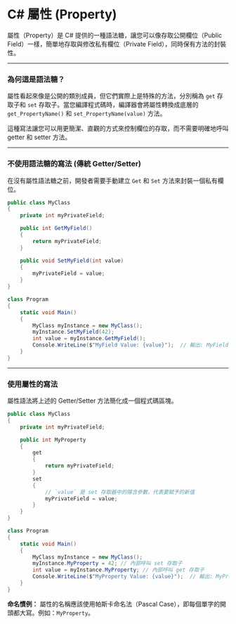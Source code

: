 # C# 屬性 (Property)

屬性（Property）是 C# 提供的一種語法糖，讓您可以像存取公開欄位（Public Field）一樣，簡單地存取與修改私有欄位（Private Field），同時保有方法的封裝性。

---

### 為何這是語法糖？

屬性看起來像是公開的類別成員，但它們實際上是特殊的方法，分別稱為 `get` 存取子和 `set` 存取子。當您編譯程式碼時，編譯器會將屬性轉換成底層的 `get_PropertyName()` 和 `set_PropertyName(value)` 方法。

這種寫法讓您可以用更簡潔、直觀的方式來控制欄位的存取，而不需要明確地呼叫 getter 和 setter 方法。

---

### 不使用語法糖的寫法 (傳統 Getter/Setter)

在沒有屬性語法糖之前，開發者需要手動建立 `Get` 和 `Set` 方法來封裝一個私有欄位。

```C#
public class MyClass
{
    private int myPrivateField;

    public int GetMyField()
    {
        return myPrivateField;
    }

    public void SetMyField(int value)
    {
        myPrivateField = value;
    }
}

class Program
{
    static void Main()
    {
        MyClass myInstance = new MyClass();
        myInstance.SetMyField(42);
        int value = myInstance.GetMyField();
        Console.WriteLine($"MyField Value: {value}");  // 輸出: MyField Value: 42
    }
}
```

---

### 使用屬性的寫法

屬性語法將上述的 Getter/Setter 方法簡化成一個程式碼區塊。

```C#
public class MyClass
{
    private int myPrivateField;

    public int MyProperty
    {
        get
        {
            return myPrivateField;
        }
        set
        {
            // `value` 是 set 存取器中的隱含參數，代表要賦予的新值
            myPrivateField = value;
        }
    }
}

class Program
{
    static void Main()
    {
        MyClass myInstance = new MyClass();
        myInstance.MyProperty = 42; // 內部呼叫 set 存取子
        int value = myInstance.MyProperty; // 內部呼叫 get 存取子
        Console.WriteLine($"MyProperty Value: {value}");  // 輸出: MyProperty Value: 42
    }
}
```
**命名慣例：** 屬性的名稱應該使用帕斯卡命名法（Pascal Case），即每個單字的開頭都大寫。例如：`MyProperty`。
